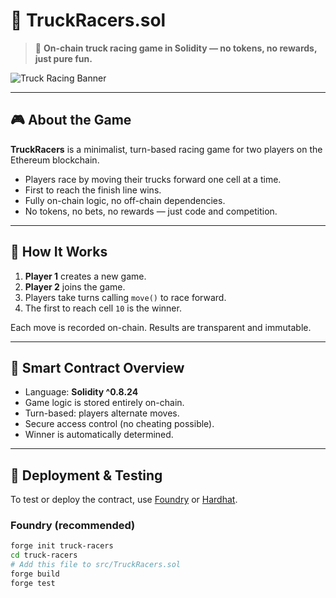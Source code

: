 # 🚚 TruckRacers.sol        
    
> 🏁 **On-chain truck racing game in Solidity — no tokens, no rewards, just pure fun.**    
  
![Truck Racing Banner](https://user-images.githubusercontent.com/your-banner-image.jpg) <!-- можешь заменить или удалить -->     
    
---            
  
## 🎮 About the Game   
    
**TruckRacers** is a minimalist, turn-based racing game for two players on the Ethereum blockchain.  
      
- Players race by moving their trucks forward one cell at a time.   
- First to reach the finish line wins.   
- Fully on-chain logic, no off-chain dependencies.      
- No tokens, no bets, no rewards — just code and competition.   
   
---
     
## 🔧 How It Works
   
1. **Player 1** creates a new game.
2. **Player 2** joins the game.   
3. Players take turns calling `move()` to race forward.
4. The first to reach cell `10` is the winner.   

Each move is recorded on-chain. Results are transparent and immutable.

---  

## 🧠 Smart Contract Overview

- Language: **Solidity ^0.8.24**
- Game logic is stored entirely on-chain.
- Turn-based: players alternate moves.  
- Secure access control (no cheating possible).
- Winner is automatically determined.

---

## 🚀 Deployment & Testing

To test or deploy the contract, use [Foundry](https://book.getfoundry.sh/) or [Hardhat](https://hardhat.org/).

### Foundry (recommended)

```bash
forge init truck-racers
cd truck-racers
# Add this file to src/TruckRacers.sol
forge build
forge test
